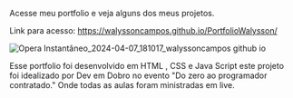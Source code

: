 Acesse meu portfolio e veja alguns dos meus projetos.

Link para acesso: https://walyssoncampos.github.io/PortfolioWalysson/

![Opera Instantâneo_2024-04-07_181017_walyssoncampos github io](https://github.com/walyssoncampos/PortfolioWalysson/assets/153687874/b316fd58-c4e8-435a-b7d4-fb52d330e58b)

Esse portfolio foi desenvolvido em HTML , CSS e Java Script este projeto foi idealizado por Dev em Dobro no evento "Do zero ao programador contratado." 
Onde todas as aulas foram ministradas em live. 
